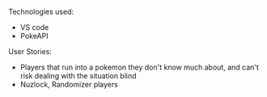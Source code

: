 Technologies used:
  - VS code
  - PokeAPI
  
User Stories:
  - Players that run into a pokemon they don't know much about, and can't risk dealing with the situation blind
  - Nuzlock, Randomizer players
